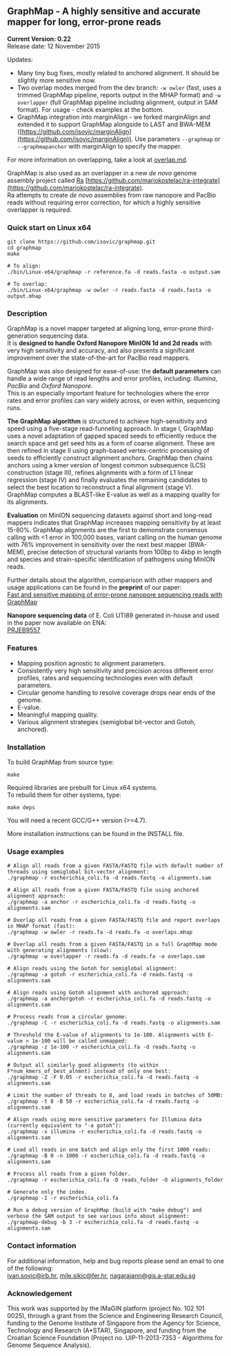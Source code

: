 ## GraphMap - A highly sensitive and accurate mapper for long, error-prone reads  
**__Current Version: 0.22__**  
Release date: 12 November 2015  
  
Updates:  
- Many tiny bug fixes, mostly related to anchored alignment. It should be slightly more sensitive now.  
- Two overlap modes merged from the dev branch: ```-w owler``` (fast, uses a trimmed GraphMap pipeline, reports output in the MHAP format) and ```-w overlapper``` (full GraphMap pipeline including alignment, output in SAM format). For usage - check examples at the bottom.  
- GraphMap integration into marginAlign - we forked marginAlign and extended it to support GraphMap alongside to LAST and BWA-MEM ([https://github.com/isovic/marginAlign](https://github.com/isovic/marginAlign)). Use parameters ```--graphmap``` or ```--graphmapanchor``` with marginAlign to specify the mapper.  

For more information on overlapping, take a look at [overlap.md](overlap.md).  

GraphMap is also used as an overlapper in a new *de novo* genome assembly project called [Ra](https://github.com/mariokostelac/ra-integrate) [https://github.com/mariokostelac/ra-integrate](https://github.com/mariokostelac/ra-integrate).  
Ra attempts to create *de novo* assemblies from raw nanopore and PacBio reads without requiring error correction, for which a highly sensitive overlapper is required.  


### Quick start on Linux x64
```  
git clone https://github.com/isovic/graphmap.git  
cd graphmap  
make  
  
# To align:  
./bin/Linux-x64/graphmap -r reference.fa -d reads.fasta -o output.sam  

# To overlap:  
./bin/Linux-x64/graphmap -w owler -r reads.fasta -d reads.fasta -o output.mhap  
```  

### Description
GraphMap is a novel mapper targeted at aligning long, error-prone third-generation sequencing data.  
It is **designed to handle Oxford Nanopore MinION 1d and 2d reads** with very high sensitivity and accuracy, and also presents a significant improvement over the state-of-the-art for PacBio read mappers.

GraphMap was also designed for ease-of-use: the **default parameters** can handle a wide range of read lengths and error profiles, including: *Illumina*, *PacBio* and *Oxford Nanopore*.  
This is an especially important feature for technologies where the error rates and error profiles can vary widely across, or even within, sequencing runs.  

**The GraphMap algorithm** is structured to achieve high-sensitivity and speed using a five-stage
read-funneling approach. In stage I, GraphMap uses a novel adaptation of gapped spaced seeds to efficiently reduce the search space and get seed hits as a form of coarse alignment. These are then refined in stage II using graph-based vertex-centric processing of seeds to efficiently construct alignment anchors. GraphMap then chains anchors using a kmer
version of longest common subsequence (LCS) construction (stage III), refines
alignments with a form of L1 linear regression (stage IV) and finally evaluates the
remaining candidates to select the best location to reconstruct a final alignment (stage V).
GraphMap computes a BLAST-like E-value as well as a mapping quality for its alignments.

**Evaluation** on MinION sequencing datasets against short and long-read mappers indicates that GraphMap increases mapping sensitivity by at least 15-80%. GraphMap alignments are the first to demonstrate consensus calling with <1 error in 100,000 bases, variant calling on the human genome with 76% improvement in sensitivity over the next best mapper (BWA-MEM), precise detection of structural variants from 100bp to 4kbp in length and species and strain-specific identification of pathogens using MinION reads.

Further details about the algorithm, comparison with other mappers and usage applications can be found in the **preprint** of our paper:  
[Fast and sensitive mapping of error-prone nanopore sequencing reads with GraphMap](http://biorxiv.org/content/early/2015/06/10/020719)  

**Nanopore sequencing data** of E. Coli UTI89 generated in-house and used in the paper now available on ENA:  
[PRJEB9557](http://www.ebi.ac.uk/ena/data/view/PRJEB9557)  

### Features  
- Mapping position agnostic to alignment parameters.
- Consistently very high sensitivity and precision across different error profiles, rates and sequencing technologies even with default parameters.
- Circular genome handling to resolve coverage drops near ends of the genome.
- E-value.
- Meaningful mapping quality.
- Various alignment strategies (semiglobal bit-vector and Gotoh, anchored).

### Installation
To build GraphMap from source type:  
```
make
```  
Required libraries are prebuilt for Linux x64 systems.  
To rebuild them for other systems, type:  
```
make deps
```  

You will need a recent GCC/G++ version (>=4.7).

More installation instructions can be found in the INSTALL file.


### Usage examples
```
# Align all reads from a given FASTA/FASTQ file with default number of threads using semiglobal bit-vector alignment:  
./graphmap -r escherichia_coli.fa -d reads.fastq -o alignments.sam  

# Align all reads from a given FASTA/FASTQ file using anchored alignment approach:  
./graphmap -a anchor -r escherichia_coli.fa -d reads.fastq -o alignments.sam  

# Overlap all reads from a given FASTA/FASTQ file and report overlaps in MHAP format (fast):
./graphmap -w owler -r reads.fa -d reads.fa -o overlaps.mhap  

# Overlap all reads from a given FASTA/FASTQ in a full GraphMap mode with generating alignments (slow):
./graphmap -w overlapper -r reads.fa -d reads.fa -o overlaps.sam  

# Align reads using the Gotoh for semiglobal alignment:  
./graphmap -a gotoh -r escherichia_coli.fa -d reads.fastq -o alignments.sam  

# Align reads using Gotoh alignment with anchored approach: 
./graphmap -a anchorgotoh -r escherichia_coli.fa -d reads.fastq -o alignments.sam  

# Process reads from a circular genome:  
./graphmap -C -r escherichia_coli.fa -d reads.fastq -o alignments.sam  

# Threshold the E-value of alignments to 1e-100. Alignments with E-value > 1e-100 will be called unmapped:  
./graphmap -z 1e-100 -r escherichia_coli.fa -d reads.fastq -o alignments.sam  

# Output all similarly good alignments (to within F*num_kmers_of_best_alnmnt) instead of only one best:  
./graphmap -Z -F 0.05 -r escherichia_coli.fa -d reads.fastq -o alignments.sam  

# Limit the number of threads to 8, and load reads in batches of 50MB:  
./graphmap -t 8 -B 50 -r escherichia_coli.fa -d reads.fastq -o alignments.sam  

# Align reads using more sensitive parameters for Illumina data (currently equivalent to "-a gotoh"):  
./graphmap -x illumina -r escherichia_coli.fa -d reads.fastq -o alignments.sam  

# Load all reads in one batch and align only the first 1000 reads:  
./graphmap -B 0 -n 1000 -r escherichia_coli.fa -d reads.fastq -o alignments.sam  

# Process all reads from a given folder.  
./graphmap -r escherichia_coli.fa -D reads_folder -O alignments_folder  

# Generate only the index.  
./graphmap -I -r escherichia_coli.fa  

# Run a debug version of GraphMap (build with "make debug") and verbose the SAM output to see various info about alignment:  
./graphmap-debug -b 3 -r escherichia_coli.fa -d reads.fastq -o alignments.sam  

```  

### Contact information

For additional information, help and bug reports please send an email to one of the following:  
ivan.sovic@irb.hr, mile.sikic@fer.hr, nagarajann@gis.a-star.edu.sg

### Acknowledgement  
This work was supported by the IMaGIN platform (project No. 102 101 0025), through a grant from the Science and Engineering Research Council, funding to the Genome Institute of Singapore from the Agency for Science, Technology and Research (A*STAR), Singapore, and funding from the Croatian Science Foundation (Project no. UIP-11-2013-7353 - Algorithms for Genome Sequence Analysis).  
